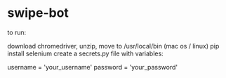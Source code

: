 # swipe-bot

to run:

download chromedriver, unzip, move to /usr/local/bin (mac os / linux)
pip install selenium
create a secrets.py file with variables:

 username = 'your_username'
 password = 'your_password'
